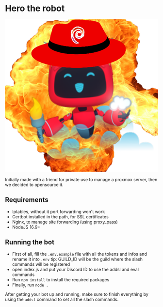 # Hero the robot

![Hero](https://github.com/AntogamerYT/assets/raw/main/Hero.png)

Initially made with a friend for private use to manage a proxmox server, then we decided to opensource it.

## Requirements

- Iptables, without it port forwarding won't work
- Certbot installed in the path, for SSL certificates
- Nginx, to manage site forwarding (using proxy_pass)
- NodeJS 16.9+

## Running the bot
- First of all, fill the `.env.example` file with all the tokens and infos and rename it into `.env`
tip: GUILD_ID will be the guild where the slash commands will be registered
- open index.js and put your Discord ID to use the addsl and eval commands 
- Run `npm install` to install the required packages
- Finally, run `node .`

After getting your bot up and running, make sure to finish everything by using the `addsl` command to set all the slash commands.

